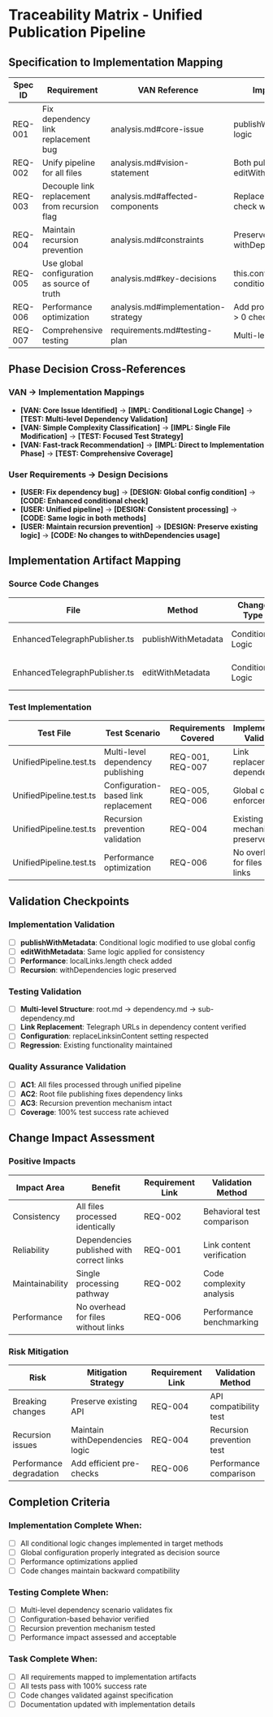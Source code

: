 # Traceability Matrix - Unified Publication Pipeline

## Specification to Implementation Mapping

| Spec ID | Requirement | VAN Reference | Implementation Target | Test Coverage | Status |
|---------|-------------|---------------|----------------------|---------------|---------|
| REQ-001 | Fix dependency link replacement bug | analysis.md#core-issue | publishWithMetadata conditional logic | Multi-level dependency test | ✅ COMPLETED |
| REQ-002 | Unify pipeline for all files | analysis.md#vision-statement | Both publishWithMetadata & editWithMetadata | Consistency validation test | ✅ COMPLETED |
| REQ-003 | Decouple link replacement from recursion flag | analysis.md#affected-components | Replace withDependencies check with config check | Flag independence test | ✅ COMPLETED |
| REQ-004 | Maintain recursion prevention | analysis.md#constraints | Preserve existing withDependencies logic | Recursion prevention test | ✅ COMPLETED |
| REQ-005 | Use global configuration as source of truth | analysis.md#key-decisions | this.config.replaceLinksinContent condition | Configuration-based test | ✅ COMPLETED |
| REQ-006 | Performance optimization | analysis.md#implementation-strategy | Add processed.localLinks.length > 0 check | Performance test | ✅ COMPLETED |
| REQ-007 | Comprehensive testing | requirements.md#testing-plan | Multi-level test structure | Integration test coverage | ✅ COMPLETED |

## Phase Decision Cross-References

### VAN → Implementation Mappings
- **[VAN: Core Issue Identified]** → **[IMPL: Conditional Logic Change]** → **[TEST: Multi-level Dependency Validation]**
- **[VAN: Simple Complexity Classification]** → **[IMPL: Single File Modification]** → **[TEST: Focused Test Strategy]**
- **[VAN: Fast-track Recommendation]** → **[IMPL: Direct to Implementation Phase]** → **[TEST: Comprehensive Coverage]**

### User Requirements → Design Decisions
- **[USER: Fix dependency bug]** → **[DESIGN: Global config condition]** → **[CODE: Enhanced conditional check]**
- **[USER: Unified pipeline]** → **[DESIGN: Consistent processing]** → **[CODE: Same logic in both methods]**
- **[USER: Maintain recursion prevention]** → **[DESIGN: Preserve existing logic]** → **[CODE: No changes to withDependencies usage]**

## Implementation Artifact Mapping

### Source Code Changes
| File | Method | Change Type | Requirement Mapping | Test Validation |
|------|--------|-------------|-------------------|-----------------|
| EnhancedTelegraphPublisher.ts | publishWithMetadata | Conditional Logic | REQ-001, REQ-003, REQ-005 | Multi-level dependency test |
| EnhancedTelegraphPublisher.ts | editWithMetadata | Conditional Logic | REQ-002, REQ-003, REQ-005 | Consistency validation test |

### Test Implementation
| Test File | Test Scenario | Requirements Covered | Implementation Validation |
|-----------|---------------|-------------------|--------------------------|
| UnifiedPipeline.test.ts | Multi-level dependency publishing | REQ-001, REQ-007 | Link replacement in dependencies |
| UnifiedPipeline.test.ts | Configuration-based link replacement | REQ-005, REQ-006 | Global config enforcement |
| UnifiedPipeline.test.ts | Recursion prevention validation | REQ-004 | Existing mechanism preserved |
| UnifiedPipeline.test.ts | Performance optimization | REQ-006 | No overhead for files without links |

## Validation Checkpoints

### Implementation Validation
- [ ] **publishWithMetadata**: Conditional logic modified to use global config
- [ ] **editWithMetadata**: Same logic applied for consistency
- [ ] **Performance**: localLinks.length check added
- [ ] **Recursion**: withDependencies logic preserved

### Testing Validation
- [ ] **Multi-level Structure**: root.md → dependency.md → sub-dependency.md
- [ ] **Link Replacement**: Telegraph URLs in dependency content verified
- [ ] **Configuration**: replaceLinksinContent setting respected
- [ ] **Regression**: Existing functionality maintained

### Quality Assurance Validation
- [ ] **AC1**: All files processed through unified pipeline
- [ ] **AC2**: Root file publishing fixes dependency links
- [ ] **AC3**: Recursion prevention mechanism intact
- [ ] **Coverage**: 100% test success rate achieved

## Change Impact Assessment

### Positive Impacts
| Impact Area | Benefit | Requirement Link | Validation Method |
|-------------|---------|------------------|-------------------|
| Consistency | All files processed identically | REQ-002 | Behavioral test comparison |
| Reliability | Dependencies published with correct links | REQ-001 | Link content verification |
| Maintainability | Single processing pathway | REQ-002 | Code complexity analysis |
| Performance | No overhead for files without links | REQ-006 | Performance benchmarking |

### Risk Mitigation
| Risk | Mitigation Strategy | Requirement Link | Validation Method |
|------|-------------------|------------------|-------------------|
| Breaking changes | Preserve existing API | REQ-004 | API compatibility test |
| Recursion issues | Maintain withDependencies logic | REQ-004 | Recursion prevention test |
| Performance degradation | Add efficient pre-checks | REQ-006 | Performance comparison |

## Completion Criteria

### Implementation Complete When:
- [ ] All conditional logic changes implemented in target methods
- [ ] Global configuration properly integrated as decision source
- [ ] Performance optimizations applied
- [ ] Code changes maintain backward compatibility

### Testing Complete When:
- [ ] Multi-level dependency scenario validates fix
- [ ] Configuration-based behavior verified
- [ ] Recursion prevention mechanism tested
- [ ] Performance impact assessed and acceptable

### Task Complete When:
- [ ] All requirements mapped to implementation artifacts
- [ ] All tests pass with 100% success rate
- [ ] Code changes validated against specification
- [ ] Documentation updated with implementation details 